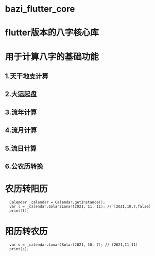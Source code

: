 # bazi_flutter_core
# flutter版本的八字核心库
# 用于计算八字的基础功能
## 1.天干地支计算
## 2.大运起盘
## 3.流年计算
## 4.流月计算
## 5.流日计算
## 6.公农历转换

# 农历转阳历
```
  Calendar _calendar = Calendar.getInstance();
  var l = _calendar.Solar2Lunar(2021, 11, 11); // [2021,10,7,false]
  print(l);
  ```
# 阳历转农历
```
  var s = _calendar.Lunar2Solar(2021, 10, 7); // [2021,11,11]
  print(s);
  ```

  
